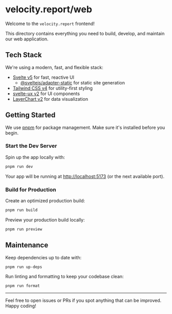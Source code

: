 # velocity.report/web

Welcome to the `velocity.report` frontend!

This directory contains everything you need to build, develop, and maintain our web application.

## Tech Stack

We're using a modern, fast, and flexible stack:
- [Svelte v5](https://svelte.dev/) for fast, reactive UI
  - [@sveltejs/adapter-static](https://www.npmjs.com/package/@sveltejs/adapter-static) for static site generation
- [Tailwind CSS v4](https://tailwindcss.com/) for utility-first styling
- [svelte-ux v2](https://svelte-ux.techniq.dev/) for UI components
- [LayerChart v2](https://www.layerchart.com/) for data visualization

## Getting Started

We use [pnpm](https://pnpm.io/installation) for package management. Make sure it's installed before you begin.

### Start the Dev Server

Spin up the app locally with:

```sh
pnpm run dev
```

Your app will be running at [http://localhost:5173](http://localhost:5173) (or the next available port).

### Build for Production

Create an optimized production build:

```sh
pnpm run build
```

Preview your production build locally:

```sh
pnpm run preview
```

## Maintenance

Keep dependencies up to date with:

```sh
pnpm run up-deps
```

Run linting and formatting to keep your codebase clean:

```sh
pnpm run format
```

---

Feel free to open issues or PRs if you spot anything that can be improved. Happy coding!

